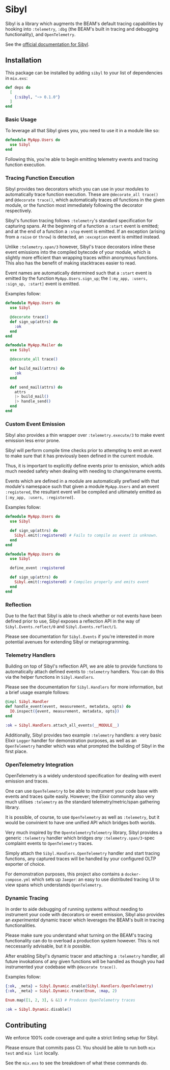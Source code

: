 # Sibyl

Sibyl is a library which augments the BEAM's default tracing capabilities by hooking
into `:telemetry`, `:dbg` (the BEAM's built in tracing and debugging functionality),
and `OpenTelemetry`.

See the [official documentation for Sibyl](https://hexdocs.pm/sibyl/api-reference.html).

## Installation

This package can be installed by adding `sibyl` to your list of dependencies in `mix.exs`:

```elixir
def deps do
  [
    {:sibyl, "~> 0.1.0"}
  ]
end
```

### Basic Usage

To leverage all that Sibyl gives you, you need to use it in a module like so:

```elixir
defmodule MyApp.Users do
  use Sibyl
end
```

Following this, you're able to begin emitting telemetry events and tracing function
execution.

### Tracing Function Execution

Sibyl provides two decorators which you can use in your modules to automatically
trace function execution. These are `@decorate_all trace()` and `@decorate trace()`,
which automatically traces _all_ functions in the given module, or the function
most immediately following the decorator respectively.

Sibyl's function tracing follows `:telemetry`'s standard specification for capturing
spans. At the beginning of a function a `:start` event is emitted; and at the end
of a function a `:stop` event is emitted. If an exception (arising from a `raise`
or `throw`) is detected, an `:exception` event is emitted instead.

Unlike `:telemetry.span/3` however, Sibyl's trace decorators inline these event
emissions into the compiled bytecode of your module, which is slightly more efficient
than wrapping traces within anonymous functions. This also has the benefit of making
stacktraces easier to read.

Event names are automatically determined such that a `:start` event is emitted by
the function `MyApp.Users.sign_up`; the `[:my_app, :users, :sign_up, :start]` event
is emitted.

Examples follow:

```elixir
defmodule MyApp.Users do
  use Sibyl

  @decorate trace()
  def sign_up(attrs) do
    :ok
  end
end

defmodule MyApp.Mailer do
  use Sibyl

  @decorate_all trace()

  def build_mail(attrs) do
    :ok
  end

  def send_mail(attrs) do
    attrs
    |> build_mail()
    |> handle_send()
  end
end
```

### Custom Event Emission

Sibyl also provides a thin wrapper over `:telemetry.execute/3` to make event emission
less error prone.

Sibyl will perform compile time checks prior to attempting to emit an event to make
sure that it has previously been defined in the current module.

Thus, it is important to explicitly define events prior to emission, which adds
much needed safety when dealing with needing to change/rename events.

Events which are defined in a module are automatically prefixed with that module's
namespace such that given a module `MyApp.Users` and an event `:registered`, the
resultant event will be compiled and ultimately emitted as `[:my_app, :users, :registered]`.

Examples follow:

```elixir
defmodule MyApp.Users do
  use Sibyl

  def sign_up(attrs) do
    Sibyl.emit(:registered) # Fails to compile as event is unknown.
  end
end

defmodule MyApp.Users do
  use Sibyl

  define_event :registered

  def sign_up(attrs) do
    Sibyl.emit(:registered) # Compiles properly and emits event
  end
end
```

### Reflection

Due to the fact that Sibyl is able to check whether or not events have been defined
prior to use, Sibyl exposes a reflection API in the way of `Sibyl.Events.reflect/0`
and `Sibyl.Events.reflect/1`.

Please see documentation for `Sibyl.Events` if you're interested in more potential
avenues for extending Sibyl or metaprogramming.

### Telemetry Handlers

Building on top of Sibyl's reflection API, we are able to provide functions to
automatically attach defined events to `:telemetry` handlers. You can do this via
the helper functions in `Sibyl.Handlers`.

Please see the documentation for `Sibyl.Handlers` for more information, but a brief
usage example follows:

```elixir
@impl Sibyl.Handler
def handle_event(event, measurement, metadata, opts) do
  IO.inspect({event, measurement, metadata, opts})
end

:ok = Sibyl.Handlers.attach_all_events(__MODULE__)
```

Additionally, Sibyl provides two example `:telemetry` handlers: a very basic
Elixir `Logger` handler for demonstration purposes, as well as an `OpenTelemetry`
handler which was what prompted the building of Sibyl in the first place.

### OpenTelemetry Integration

OpenTelemetry is a widely understood specification for dealing with event emission
and traces.

One can use `OpenTelemetry` to be able to instrument your code base with events and
traces quite easily. However; the Elixir community also very much utilises `:telemetry`
as the standard telemetry/metric/span gathering library.

It is possible, of course, to use `OpenTelemetry` as well as `:telemetry`, but it
would be convinient to have one unified API which bridges both worlds.

Very much inspired by the `OpentelemetryTelemetry` library, Sibyl provides a generic
`:telemetry` handler which bridges *any* `:telemetry.span/3`-spec complaint events
to `OpenTelemetry` traces.

Simply attach the `Sibyl.Handlers.OpenTelemetry` handler and start tracing functions,
any captured traces will be handled by your configured OLTP exporter of choice.

For demonstration purposes, this project also contains a `docker-compose.yml` which
sets up `Jaeger`: an easy to use distributed tracing UI to view spans which understands
`OpenTelemetry`.

### Dynamic Tracing

In order to aide debugging of running systems without needing to instrument your code
with decorators or event emission, Sibyl also provides an *experimental* dynamic
tracer which leverages the BEAM's built in tracing functionalities.

Please make sure you understand what turning on the BEAM's tracing functionality
can do to overload a production system however. This is not neccessarily advisable,
but it _is_ possible.

After enabling Sibyl's dynamic tracer and attaching a `:telemetry` handler, all future
invokations of any given functions will be handled as though you had instrumented
your codebase with `@decorate trace()`.

Examples follow:

```elixir
{:ok, _meta} = Sibyl.Dynamic.enable(Sibyl.Handlers.OpenTelemetry)
{:ok, _meta} = Sibyl.Dynamic.trace(Enum, :map, 2)

Enum.map([1, 2, 3], & &1) # Produces OpenTelemetry traces

:ok = Sibyl.Dynamic.disable()
```

## Contributing

We enforce 100% code coverage and quite a strict linting setup for Sibyl.

Please ensure that commits pass CI. You should be able to run both `mix test` and
`mix lint` locally.

See the `mix.exs` to see the breakdown of what these commands do.

